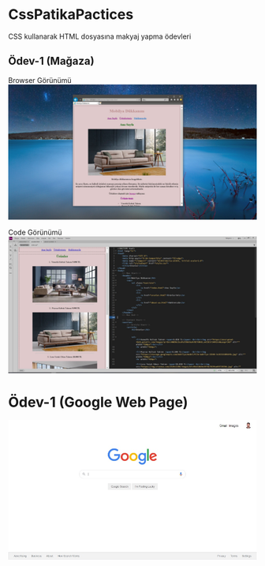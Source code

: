 # CssPatikaPactices
CSS kullanarak HTML dosyasına makyaj yapma ödevleri

## Ödev-1 (Mağaza)
Browser Görünümü
![Browser Görünümü](/webPageWorkOne/img/Screenshot.jpg)

Code Görünümü
![Dreamweaver Görünümü](/webPageWorkOne/img/ScreenshotCode.jpg)



# Ödev-1 (Google Web Page)

![Google Web Page](/webGooglePage/screenshots/googlePageScreenshot.jpg)
